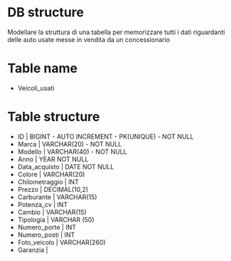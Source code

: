 # DB structure
Modellare la struttura di una tabella per memorizzare tutti i dati riguardanti delle auto usate messe in vendita da un concessionario

# Table name
 - Veicoli_usati

# Table structure
- ID | BIGINT - AUTO INCREMENT - PK(UNIQUE) - NOT NULL
- Marca | VARCHAR(20) -  NOT NULL
- Modello | VARCHAR(40) - NOT NULL
- Anno | YEAR NOT NULL
- Data_acquisto | DATE NOT NULL
- Colore | VARCHAR(20)
- Chilometraggio | INT
- Prezzo | DECIMAL(10,2)
- Carburante | VARCHAR(15)
- Potenza_cv | INT
- Cambio | VARCHAR(15)
- Tipologia | VARCHAR (50)
- Numero_porte | INT
- Numero_posti | INT
- Foto_veicolo | VARCHAR(260)
- Garanzia | 
